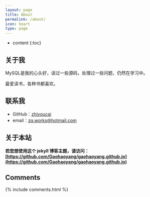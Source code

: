 ```yaml
---
layout: page
title: About
permalink: /about/
icon: heart
type: page
---
```


* content
{:toc}

## 关于我

MySQL是我的心头好，读过一些源码，处理过一些问题，仍然在学习中。

最爱读书，各种书都喜欢。

## 联系我

* GitHub：[zhiyoucai](https://github.com/zhiyoucai)
* email：zq.works@hotmail.com

## 关于本站

**若您想使用这个 jekyll 博客主题，请访问：[https://github.com/Gaohaoyang/gaohaoyang.github.io](https://github.com/Gaohaoyang/gaohaoyang.github.io)**




## Comments

{% include comments.html %}
